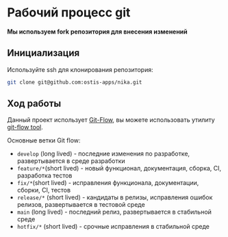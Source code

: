 # Рабочий процесс git

**Мы используем fork репозитория для внесения изменений**

## Инициализация

Используйте ssh для клонирования репозитория:

```sh
git clone git@github.com:ostis-apps/nika.git
```

## Ход работы

Данный проект использует [Git-Flow](https://www.gitkraken.com/learn/git/git-flow), вы можете использовать утилиту [git-flow tool](https://github.com/nvie/gitflow).

Основные ветки Git flow:

* `develop` (long lived) - последние изменения по разработке,  развертывается в среде разработки
* `feature/*`(short lived) - новый функционал, документация, сборка, CI, разработка тестов
* `fix/*`(short lived) - исправления функционала, документации, сборки, CI, тестов
* `release/*` (short lived) - кандидаты в релизы, исправления ошибок релизов, развертывается в тестовой среде
* `main` (long lived) - последний релиз, развертывается в стабильной среде
* `hotfix/*` (short lived) - срочные исправления в стабильной среде
